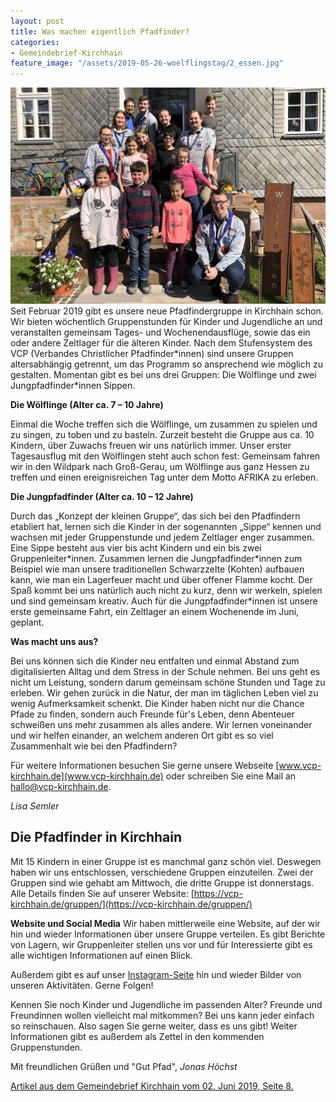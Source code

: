 ```yaml
---
layout: post
title: Was machen eigentlich Pfadfinder?
categories:
- Gemeindebrief-Kirchhain
feature_image: "/assets/2019-05-26-woelflingstag/2_essen.jpg"
---
```


![Gruppenbild von unserer ersten Übernachtung](/assets/2019-03-30-uebernachtung.jpg#twothird#right)Seit Februar 2019 gibt es unsere neue Pfadfindergruppe in Kirchhain schon. Wir bieten wöchentlich Gruppenstunden für Kinder und Jugendliche an und veranstalten gemeinsam Tages- und Wochenendausflüge, sowie das ein oder andere Zeltlager für die älteren Kinder. Nach dem Stufensystem des VCP (Verbandes Christlicher Pfadfinder\*innen) sind unsere Gruppen altersabhängig getrennt, um das Programm so ansprechend wie möglich zu gestalten. Momentan gibt es bei uns drei Gruppen: Die Wölflinge und zwei Jungpfadfinder*innen Sippen.

**Die Wölflinge (Alter ca. 7 – 10 Jahre)**

Einmal die Woche treffen sich die Wölflinge, um zusammen zu spielen und zu singen, zu toben und zu basteln. Zurzeit besteht die Gruppe aus ca. 10 Kindern, über Zuwachs freuen wir uns natürlich immer. Unser erster Tagesausflug mit den Wölflingen steht auch schon fest: Gemeinsam fahren wir in den Wildpark nach Groß-Gerau, um Wölflinge aus ganz Hessen zu treffen und einen ereignisreichen Tag unter dem Motto AFRIKA zu erleben.

**Die Jungpfadfinder (Alter ca. 10 – 12 Jahre)**

Durch das „Konzept der kleinen Gruppe“, das sich bei den Pfadfindern etabliert hat, lernen sich die Kinder in der sogenannten „Sippe“ kennen und wachsen mit jeder Gruppenstunde und jedem Zeltlager enger zusammen. Eine Sippe besteht aus vier bis acht Kindern und ein bis zwei Gruppenleiter\*innen. Zusammen lernen die Jungpfadfinder\*innen zum Beispiel wie man unsere traditionellen Schwarzzelte (Kohten) aufbauen kann, wie man ein Lagerfeuer macht und über offener Flamme kocht. Der Spaß kommt bei uns natürlich auch nicht zu kurz, denn wir werkeln, spielen und sind gemeinsam kreativ. Auch für die Jungpfadfinder*innen ist unsere erste gemeinsame Fahrt, ein Zeltlager an einem Wochenende im Juni, geplant.

**Was macht uns aus?**

Bei uns können sich die Kinder neu entfalten und einmal Abstand zum digitalisierten Alltag und dem Stress in der Schule nehmen. Bei uns geht es nicht um Leistung, sondern darum gemeinsam schöne Stunden und Tage zu erleben. Wir gehen zurück in die Natur, der man im täglichen Leben viel zu wenig Aufmerksamkeit schenkt. Die Kinder haben nicht nur die Chance Pfade zu finden, sondern auch Freunde für's Leben, denn Abenteuer schweißen uns mehr zusammen als alles andere. Wir lernen voneinander und wir helfen einander, an welchem anderen Ort gibt es so viel Zusammenhalt wie bei den Pfadfindern?

Für weitere Informationen besuchen Sie gerne unsere Webseite [www.vcp-kirchhain.de](www.vcp-kirchhain.de) oder schreiben Sie eine Mail an [hallo@vcp-kirchhain.de](mailto:hallo@vcp-kirchhain.de).

*Lisa Semler*

## Die Pfadfinder in Kirchhain
Mit 15 Kindern in einer Gruppe ist es manchmal ganz schön viel. Deswegen haben wir uns entschlossen, verschiedene Gruppen einzuteilen. Zwei der Gruppen sind wie gehabt am Mittwoch, die dritte Gruppe ist donnerstags. Alle Details finden Sie auf unserer Website: [https://vcp-kirchhain.de/gruppen/](https://vcp-kirchhain.de/gruppen/)

**Website und Social Media**
Wir haben mittlerweile eine Website, auf der wir hin und wieder Informationen über unsere Gruppe verteilen. Es gibt Berichte von Lagern, wir Gruppenleiter stellen uns vor und für Interessierte gibt es alle wichtigen Informationen auf einen Blick.

Außerdem gibt es auf unser [Instagram-Seite](https://www.instagram.com/vcp_kirchhain/) hin und wieder Bilder von unseren Aktivitäten. Gerne Folgen!

Kennen Sie noch Kinder und Jugendliche im passenden Alter? Freunde und Freundinnen wollen vielleicht mal mitkommen? Bei uns kann jeder einfach so reinschauen. Also sagen Sie gerne weiter, dass es uns gibt! Weiter Informationen gibt es außerdem als Zettel in den kommenden Gruppenstunden.

Mit freundlichen Grüßen und "Gut Pfad",
*Jonas Höchst*


[Artikel aus dem Gemeindebrief Kirchhain vom 02. Juni 2019, Seite 8.](/assets/references/2019-06-02-gemeindebrief-kirchhain.pdf)